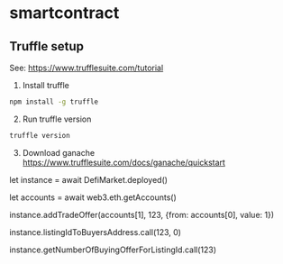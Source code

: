 # smartcontract

## Truffle setup 

See: https://www.trufflesuite.com/tutorial

1. Install truffle
```bash
npm install -g truffle
```
2. Run truffle version
```bash
truffle version
```
3. Download ganache https://www.trufflesuite.com/docs/ganache/quickstart


let instance = await DefiMarket.deployed()

let accounts = await web3.eth.getAccounts()

instance.addTradeOffer(accounts[1], 123, {from: accounts[0], value: 1})

instance.listingIdToBuyersAddress.call(123, 0)

instance.getNumberOfBuyingOfferForListingId.call(123)